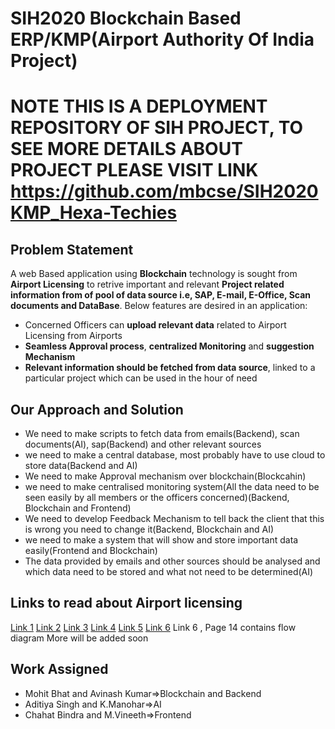 # SIH2020  Blockchain Based ERP/KMP(Airport Authority Of India Project)
 # **NOTE THIS IS A DEPLOYMENT REPOSITORY OF SIH PROJECT, TO SEE MORE DETAILS ABOUT PROJECT PLEASE VISIT LINK https://github.com/mbcse/SIH2020KMP_Hexa-Techies**

## Problem Statement
A web Based application using **Blockchain** technology is sought from **Airport Licensing** to retrive 
important and relevant **Project related information from of pool of data source i.e, SAP, E-mail, E-Office, Scan documents and DataBase**. Below features are desired in an application:
- Concerned Officers can **upload relevant data** related to Airport Licensing from Airports
- **Seamless Approval process**, **centralized Monitoring** and **suggestion Mechanism**
- **Relevant information should be fetched from data source**, linked to a particular project which can be used in the hour of need

## Our Approach and Solution
- We need to make scripts to fetch data from emails(Backend), scan documents(AI), sap(Backend) and other relevant sources
- we need to make a central database, most probably have to use cloud to store data(Backend and AI)
- We need to make Approval mechanism over blockchain(Blockcahin)
- we need to make centralised monitoring system(All the data need to be seen easily by all members or the officers concerned)(Backend, Blockchain and Frontend)
- We need to develop Feedback Mechanism to tell back the client that this is wrong you need to change it(Backend, Blockchain and AI)
- we need to make a system that will show and store important data easily(Frontend and Blockchain)
- The data provided by emails and other sources should be analysed and which data need to be stored and what not need to be determined(AI)

## Links to read about Airport licensing
[Link 1](https://www.aai.aero/en/content/aerodrome-licensing)
[Link 2](https://www.aai.aero/en/content/aerodrome-licensing-0)
[Link 3](https://www.civilaviation.gov.in/sites/default/files/moca_000939_0.pdf)
[Link 4](https://www.icao.int/Meetings/AMC/Assembly37/Working%20Papers%20by%20Number/wp087_en.pdf)
[Link 5](https://www.civilaviation.gov.in/sites/default/files/moca_001421.pdf)
[Link 6](https://www.google.com/url?sa=t&source=web&rct=j&url=http://164.100.60.133/manuals/ProceMan_Aero.pdf&ved=2ahUKEwiAsp6KpLrqAhUX63MBHYgADVkQFjAQegQIBxAB&usg=AOvVaw0IvBy_6wyaF6OM4BMWFchW)
Link 6 , Page 14 contains flow diagram
More will be added soon

## Work Assigned
- Mohit Bhat and Avinash Kumar=>Blockchain and Backend
- Aditiya Singh and K.Manohar=>AI 
- Chahat Bindra and M.Vineeth=>Frontend
